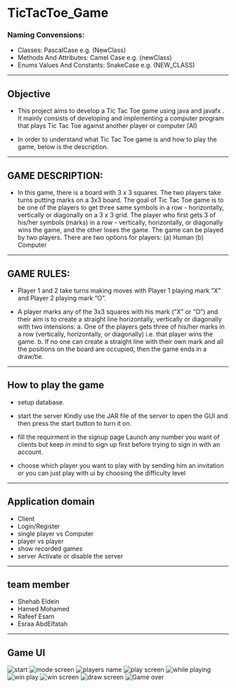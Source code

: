 # TicTacToe_Game

### Naming Convensions:

- Classes: PascalCase e.g. (NewClass)
- Methods And Attributes: Camel Case e.g. (newClass)
- Enums Values And Constants: SnakeCase e.g. (NEW_CLASS)

<hr>

<h2>Objective</h2>

- This project aims to develop a Tic Tac Toe game using java and javafx . It mainly consists of developing and implementing a computer program that plays Tic Tac Toe against another player or computer (AI)

- In order to understand what Tic Tac Toe game is and how to play the game, below is the description.


<hr>
<h2>GAME DESCRIPTION:</h2>

- In this game, there is a board with 3 x 3 squares. The two players take turns putting marks on a 3x3 board. The goal of Tic Tac Toe game is to be one of the players to get three same symbols in a row - horizontally, vertically or diagonally on a 3 x 3 grid. The player who first gets 3 of his/her symbols (marks) in a row - vertically, horizontally, or diagonally wins the game, and the other loses the game. The game can be played by two players. There are two options for players: (a) Human (b) Computer


<hr>
<h2>GAME RULES:</h2>

- Player 1 and 2 take turns making moves with Player 1 playing mark “X” and Player 2 playing mark “O”.

- A player marks any of the 3x3 squares with his mark (“X” or “O”) and their aim is to create a straight line horizontally, vertically or diagonally with two intensions: a. One of the players gets three of his/her marks in a row (vertically, horizontally, or diagonally) i.e. that player wins the game. b. If no one can create a straight line with their own mark and all the positions on the board are occupied, then the game ends in a draw/tie.

<hr>
<h2>How to play the game</h2>

- setup database.

- start the server Kindly use the JAR file of the server to open the GUI and then press the start button to turn it on.

- fill the requirment in the signup page Launch any number you want of clients but keep in mind to sign up first before trying to sign in with an account.

- choose which player you want to play with by sending him an invitation or you can just play with ui by choosing the difficulty level

<hr>
<h2>Application domain</h2>

-  Client
-  Login/Register
-  single player vs Computer
-  player vs player
-  show recorded games
-  server Activate or disable the server

<hr>
<h2>team member</h2>

-  Shehab Eldein 
-  Hamed Mohamed
-  Rafeef Esam
-  Esraa AbdElfatah 

<hr>
<h2>Game UI</h2>

![start](https://user-images.githubusercontent.com/83082791/206190852-11bc3f99-9de6-490b-acaa-f8ac6f55e7ff.png)
![mode screen](https://user-images.githubusercontent.com/83082791/206190838-cc60aeff-9434-4b38-a24d-8ac13873156b.png)
![players name](https://user-images.githubusercontent.com/83082791/206190845-62aefd38-ae1b-4ce0-b1a2-1ea4e6d80b90.png)
![play screen](https://user-images.githubusercontent.com/83082791/206190841-4d251997-0736-4930-8908-8fba8dad7c97.png)
![while playing](https://user-images.githubusercontent.com/83082791/206190855-0c1ba993-d98a-41a9-840f-4d49b3d5161a.png)
![win play](https://user-images.githubusercontent.com/83082791/206190860-0a704299-bf3a-40e3-813b-20eea2966a72.png)
![win screen](https://user-images.githubusercontent.com/83082791/206190863-f14e6fc8-36e1-419d-8cf8-8114340d4192.png)
![draw screen](https://user-images.githubusercontent.com/83082791/206190869-e71e7c66-ef61-4036-ae43-72448a5316af.png)
![Game over](https://user-images.githubusercontent.com/83082791/206190871-3eaa70da-8288-4a70-a4cf-df70a74de88f.png)
